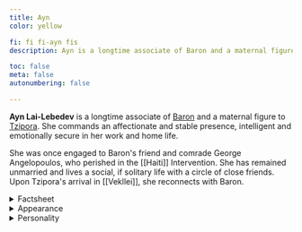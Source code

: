 ```yaml
---
title: Ayn
color: yellow

fi: fi fi-ayn fis
description: Ayn is a longtime associate of Baron and a maternal figure to Tzipora. She commands an affectionate and stable presence, intelligent and patient in her work and home life.

toc: false
meta: false
autonumbering: false

---
```

**Ayn Lai-Lebedev** is a longtime associate of [Baron](/characters/baron) and a maternal figure to [Tzipora](/characters/tzipora). She commands an affectionate and stable presence, intelligent and emotionally secure in her work and home life.

She was once engaged to Baron's friend and comrade George Angelopoulos, who perished in the [[Haiti]] Intervention. She has remained unmarried and lives a social, if solitary life with a circle of close friends. Upon Tzipora's arrival in [[Vekllei]], she reconnects with Baron.

<details>
<summary>Factsheet</summary>

* **<span class="navicon">💬</span> Name**: Ayn Lai-Lebedev
* **<span class="navicon">💼</span> Occupation**: Strategic Analysis Officer, Section 8, Home Office at National Intelligence
* **<span class="navicon">🏠</span> Residence**: Nike, Borough of the Great Coast, [[Oslola]], [[Vekllei]]
* **<span class="navicon">🔄</span> Age**: 41
</details>

<details>
<summary>Appearance</summary>

Ayn was born to Russian and Hong Konger parents, and shares their hybridised surnames. She has the height of her Russian mother and the East Asian features of her father. She has good taste and carries herself well, which Tzipora finds both aspirational and intimidating.

She keeps her hair short and looks younger than she is. She smokes and drinks only socially, and otherwise keeps a tidy and modest lifestyle.
</details>

<details>
<summary>Personality</summary>

Ayn is well put together. Independent, secure, intelligent and a respected source of good advice and wisdom, it strikes people as unusual that she has never married. Other than being old friends, there is not much reason for Ayn to give as much time as she does to Baron and Tzipora, but an affection for the girl and a desire to reconnect with Baron has added a new dimension to her life.

Ayn, Baron and Tzipora all have a sense of grief in their lives, and none of them have much family of their own. It is perhaps this aspect that makes their bonds as strong as they are, navigating social and platonic bonds rather than ones of blood or romance. Ayn is well-read and an adept conversationalist, and shares with Tzipora long conversations about news and politics. She also has a penchant for interesting earrings and Bossanova music.
</details>